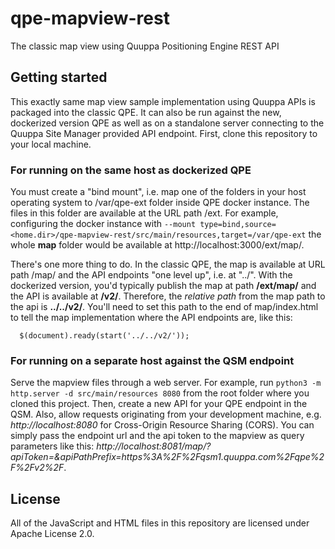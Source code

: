 # qpe-mapview-rest

The classic map view using Quuppa Positioning Engine REST API

## Getting started

This exactly same map view sample implementation using Quuppa APIs is packaged into the classic QPE. It can also be run against the new, dockerized version QPE as well as on a standalone server connecting to the Quuppa Site Manager provided API endpoint. First, clone this repository to your local machine. 

### For running on the same host as dockerized QPE

You must create a "bind mount", i.e. map one of the folders in your host operating system to /var/qpe-ext folder inside QPE docker instance. The files in this folder are available at the URL path /ext. For example, configuring the docker instance with  `--mount type=bind,source=<home.dir>/qpe-mapview-rest/src/main/resources,target=/var/qpe-ext` the whole **map** folder would be available at http://localhost:3000/ext/map/.

There's one more thing to do. In the classic QPE, the map is available at URL path /map/ and the API endpoints "one level up", i.e. at "../". With the dockerized version, you'd typically publish the map at path **/ext/map/** and the API is available at **/v2/**. Therefore, the *relative path* from the map path to the api is **../../v2/**. You'll need to set this path to the end of map/index.html to tell the map implementation where the API endpoints are, like this:
```
  $(document).ready(start('../../v2/'));
```

### For running on a separate host against the QSM endpoint

Serve the mapview files through a web server. For example, run `python3 -m http.server -d src/main/resources 8080` from the root folder where you cloned this project. Then, create a new API for your QPE endpoint in the QSM. Also, allow requests originating from your development machine, e.g. *http://localhost:8080* for Cross-Origin Resource Sharing (CORS). You can simply pass
the endpoint url and the api token to the mapview as query parameters like this: *http://localhost:8081/map/?apiToken=<token>&apiPathPrefix=https%3A%2F%2Fqsm1.quuppa.com%2Fqpe%2F<qpe-identity>%2Fv2%2F*.  


## License

All of the JavaScript and HTML files in this repository are licensed under Apache License 2.0.
